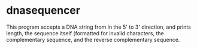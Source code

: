 # dnasequencer
This program accepts a DNA string from in the 5' to 3' direction, and prints length, the sequence itself (formatted for invalid characters, the complementary sequence, and the reverse complementary sequence. 
